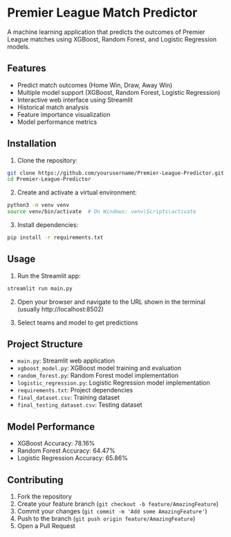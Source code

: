 # Premier League Match Predictor

A machine learning application that predicts the outcomes of Premier League matches using XGBoost, Random Forest, and Logistic Regression models.

## Features

- Predict match outcomes (Home Win, Draw, Away Win)
- Multiple model support (XGBoost, Random Forest, Logistic Regression)
- Interactive web interface using Streamlit
- Historical match analysis
- Feature importance visualization
- Model performance metrics

## Installation

1. Clone the repository:
```bash
git clone https://github.com/yourusername/Premier-League-Predictor.git
cd Premier-League-Predictor
```

2. Create and activate a virtual environment:
```bash
python3 -m venv venv
source venv/bin/activate  # On Windows: venv\Scripts\activate
```

3. Install dependencies:
```bash
pip install -r requirements.txt
```

## Usage

1. Run the Streamlit app:
```bash
streamlit run main.py
```

2. Open your browser and navigate to the URL shown in the terminal (usually http://localhost:8502)

3. Select teams and model to get predictions

## Project Structure

- `main.py`: Streamlit web application
- `xgboost_model.py`: XGBoost model training and evaluation
- `random_forest.py`: Random Forest model implementation
- `logistic_regression.py`: Logistic Regression model implementation
- `requirements.txt`: Project dependencies
- `final_dataset.csv`: Training dataset
- `final_testing_dataset.csv`: Testing dataset

## Model Performance

- XGBoost Accuracy: 78.16%
- Random Forest Accuracy: 64.47%
- Logistic Regression Accuracy: 65.86%

## Contributing

1. Fork the repository
2. Create your feature branch (`git checkout -b feature/AmazingFeature`)
3. Commit your changes (`git commit -m 'Add some AmazingFeature'`)
4. Push to the branch (`git push origin feature/AmazingFeature`)
5. Open a Pull Request 